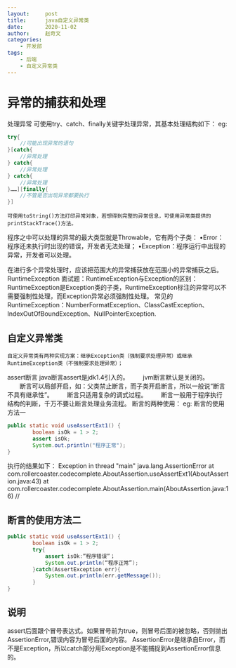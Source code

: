 ```yaml
---
layout:     post
title:      java自定义异常类
date:       2020-11-02
author:     赵奇文
categories:
    - 开发部
tags:
    - 后端
    - 自定义异常类
---
```


# 异常的捕获和处理

处理异常
	可使用try、catch、finally关键字处理异常，其基本处理结构如下：
eg:
```java
try{
	//可能出现异常的语句
}[catch{
	//异常处理
} catch{
	//异常处理
} catch{
	//异常处理
}……][finally{
	//不管是否出现异常都要执行
}]
```
	可使用toString()方法打印异常对象，若想得到完整的异常信息，可使用异常类提供的printStackTrace()方法。
程序之中可以处理的异常的最大类型就是Throwable，它有两个子类：
	•Error：程序还未执行时出现的错误，开发者无法处理；
	•Exception：程序运行中出现的异常，开发者可以处理。

在进行多个异常处理时，应该把范围大的异常捕获放在范围小的异常捕获之后。
RuntimeException
面试题：RuntimeException与Exception的区别：
RuntimeException是Exception类的子类，RuntimeException标注的异常可以不需要强制性处理，而Exception异常必须强制性处理。	
常见的RuntimeException：NumberFormatException、ClassCastException、IndexOutOfBoundException、NullPointerException.
	
## 自定义异常类

	自定义异常类有两种实现方案：继承Exception类（强制要求处理异常）或继承RuntimeException类（不强制要求处理异常）；
assert断言
	java断言assert是jdk1.4引入的。
　　jvm断言默认是关闭的。
　　断言可以局部开启，如：父类禁止断言，而子类开启断言，所以一般说“断言不具有继承性”。
　　断言只适用复杂的调式过程。
　　断言一般用于程序执行结构的判断，千万不要让断言处理业务流程。
断言的两种使用：
eg:
断言的使用方法一
```java
public static void useAssertExt1() {
        boolean isOk = 1 > 2;
        assert isOk;
        System.out.println("程序正常");
}
```
执行的结果如下：
Exception in thread "main" java.lang.AssertionError
at com.rollercoaster.codecomplete.AboutAssertion.useAssertExt1(AboutAssertion.java:43)
at com.rollercoaster.codecomplete.AboutAssertion.main(AboutAssertion.java:16)
//

## 断言的使用方法二

```java
public static void useAssertExt1() {
        boolean isOk = 1 > 2;
		try{
        	assert isOk:”程序错误”；
			System.out.println(“程序正常”);
		}catch(AssertException err){
       		System.out.println(err.getMessage());
		}
}
```
## 说明
assert后面跟个冒号表达式。如果冒号前为true，则冒号后面的被忽略，否则抛出AssertionError,错误内容为冒号后面的内容。
AssertionError是继承自Error，而不是Exception，所以catch部分用Exception是不能捕捉到AssertionError信息的。
